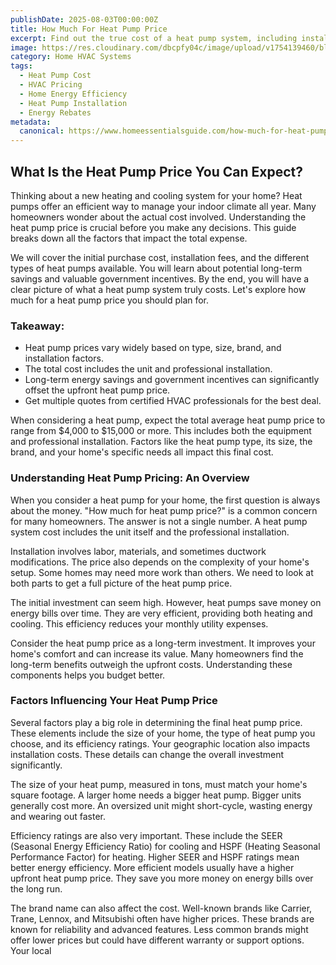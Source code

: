 ```yaml
---
publishDate: 2025-08-03T00:00:00Z
title: How Much For Heat Pump Price
excerpt: Find out the true cost of a heat pump system, including installation, types, and potential savings. Get answers on heat pump price.
image: https://res.cloudinary.com/dbcpfy04c/image/upload/v1754139460/blog_image_1754139459_wnjjlf.webp
category: Home HVAC Systems
tags:
  - Heat Pump Cost
  - HVAC Pricing
  - Home Energy Efficiency
  - Heat Pump Installation
  - Energy Rebates
metadata:
  canonical: https://www.homeessentialsguide.com/how-much-for-heat-pump-price
---
```


## What Is the Heat Pump Price You Can Expect?

Thinking about a new heating and cooling system for your home? Heat pumps offer an efficient way to manage your indoor climate all year. Many homeowners wonder about the actual cost involved. Understanding the heat pump price is crucial before you make any decisions. This guide breaks down all the factors that impact the total expense.

We will cover the initial purchase cost, installation fees, and the different types of heat pumps available. You will learn about potential long-term savings and valuable government incentives. By the end, you will have a clear picture of what a heat pump system truly costs. Let's explore how much for a heat pump price you should plan for.

### Takeaway:

*   Heat pump prices vary widely based on type, size, brand, and installation factors.
*   The total cost includes the unit and professional installation.
*   Long-term energy savings and government incentives can significantly offset the upfront heat pump price.
*   Get multiple quotes from certified HVAC professionals for the best deal.

When considering a heat pump, expect the total average heat pump price to range from $4,000 to $15,000 or more. This includes both the equipment and professional installation. Factors like the heat pump type, its size, the brand, and your home's specific needs all impact this final cost.

### Understanding Heat Pump Pricing: An Overview

When you consider a heat pump for your home, the first question is always about the money. "How much for heat pump price?" is a common concern for many homeowners. The answer is not a single number. A heat pump system cost includes the unit itself and the professional installation.

Installation involves labor, materials, and sometimes ductwork modifications. The price also depends on the complexity of your home's setup. Some homes may need more work than others. We need to look at both parts to get a full picture of the heat pump price.

The initial investment can seem high. However, heat pumps save money on energy bills over time. They are very efficient, providing both heating and cooling. This efficiency reduces your monthly utility expenses.

Consider the heat pump price as a long-term investment. It improves your home's comfort and can increase its value. Many homeowners find the long-term benefits outweigh the upfront costs. Understanding these components helps you budget better.

### Factors Influencing Your Heat Pump Price

Several factors play a big role in determining the final heat pump price. These elements include the size of your home, the type of heat pump you choose, and its efficiency ratings. Your geographic location also impacts installation costs. These details can change the overall investment significantly.

The size of your heat pump, measured in tons, must match your home's square footage. A larger home needs a bigger heat pump. Bigger units generally cost more. An oversized unit might short-cycle, wasting energy and wearing out faster.

Efficiency ratings are also very important. These include the SEER (Seasonal Energy Efficiency Ratio) for cooling and HSPF (Heating Seasonal Performance Factor) for heating. Higher SEER and HSPF ratings mean better energy efficiency. More efficient models usually have a higher upfront heat pump price. They save you more money on energy bills over the long run.

The brand name can also affect the cost. Well-known brands like Carrier, Trane, Lennox, and Mitsubishi often have higher prices. These brands are known for reliability and advanced features. Less common brands might offer lower prices but could have different warranty or support options. Your local